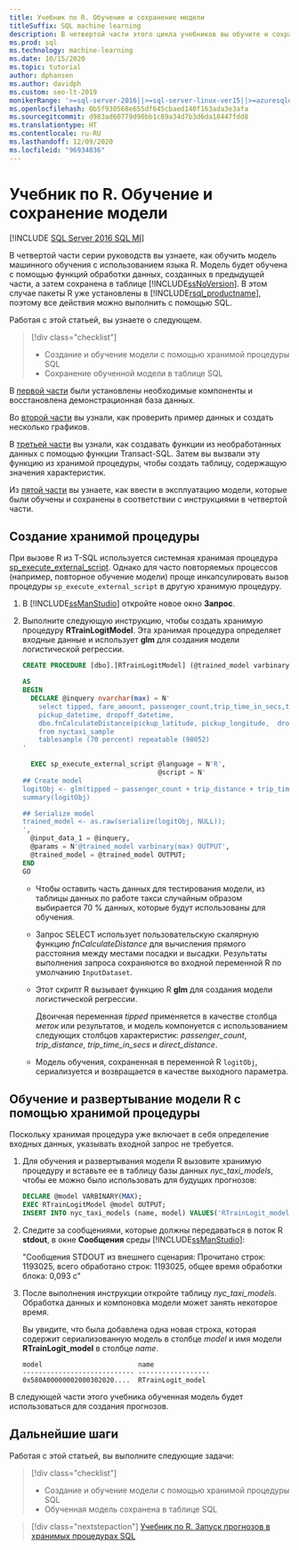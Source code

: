 ```yaml
---
title: Учебник по R. Обучение и сохранение модели
titleSuffix: SQL machine learning
description: В четвертой части этого цикла учебников вы обучите и сохраните модель, используя R и Transact-SQL на SQL Server с помощью машинного обучения SQL.
ms.prod: sql
ms.technology: machine-learning
ms.date: 10/15/2020
ms.topic: tutorial
author: dphansen
ms.author: davidph
ms.custom: seo-lt-2019
monikerRange: '>=sql-server-2016||>=sql-server-linux-ver15||>=azuresqldb-mi-current||=sqlallproducts-allversions'
ms.openlocfilehash: 0b5f930568e655df645cbaed140f163ada3e3afa
ms.sourcegitcommit: d983ad60779d90bb1c89a34d7b3d6da18447fdd8
ms.translationtype: HT
ms.contentlocale: ru-RU
ms.lasthandoff: 12/09/2020
ms.locfileid: "96934036"
---
```

# <a name="r-tutorial-train-and-save-model"></a>Учебник по R. Обучение и сохранение модели
[!INCLUDE [SQL Server 2016 SQL MI](../../includes/applies-to-version/sqlserver2016-asdbmi.md)]

В четвертой части серии руководств вы узнаете, как обучить модель машинного обучения с использованием языка R. Модель будет обучена с помощью функций обработки данных, созданных в предыдущей части, а затем сохранена в таблице [!INCLUDE[ssNoVersion](../../includes/ssnoversion-md.md)]. В этом случае пакеты R уже установлены в [!INCLUDE[rsql_productname](../../includes/rsql-productname-md.md)], поэтому все действия можно выполнить с помощью SQL.

Работая с этой статьей, вы узнаете о следующем.

> [!div class="checklist"]
> + Создание и обучение модели с помощью хранимой процедуры SQL
> + Сохранение обученной модели в таблице SQL

В [первой части](r-taxi-classification-introduction.md) были установлены необходимые компоненты и восстановлена демонстрационная база данных.

Во [второй части](r-taxi-classification-explore-data.md) вы узнали, как проверить пример данных и создать несколько графиков.

В [третьей части](r-taxi-classification-create-features.md) вы узнали, как создавать функции из необработанных данных с помощью функции Transact-SQL. Затем вы вызвали эту функцию из хранимой процедуры, чтобы создать таблицу, содержащую значения характеристик.

Из [пятой части](r-taxi-classification-deploy-model.md) вы узнаете, как ввести в эксплуатацию модели, которые были обучены и сохранены в соответствии с инструкциями в четвертой части.

## <a name="create-the-stored-procedure"></a>Создание хранимой процедуры

При вызове R из T-SQL используется системная хранимая процедура [sp_execute_external_script](../../relational-databases/system-stored-procedures/sp-execute-external-script-transact-sql.md). Однако для часто повторяемых процессов (например, повторное обучение модели) проще инкапсулировать вызов процедуры `sp_execute_external_script` в другую хранимую процедуру.

1. В [!INCLUDE[ssManStudio](../../includes/ssmanstudio-md.md)] откройте новое окно **Запрос**.

2. Выполните следующую инструкцию, чтобы создать хранимую процедуру **RTrainLogitModel**. Эта хранимая процедура определяет входные данные и использует **glm** для создания модели логистической регрессии.

   ```sql
   CREATE PROCEDURE [dbo].[RTrainLogitModel] (@trained_model varbinary(max) OUTPUT)
   
   AS
   BEGIN
     DECLARE @inquery nvarchar(max) = N'
       select tipped, fare_amount, passenger_count,trip_time_in_secs,trip_distance,
       pickup_datetime, dropoff_datetime,
       dbo.fnCalculateDistance(pickup_latitude, pickup_longitude,  dropoff_latitude, dropoff_longitude) as direct_distance
       from nyctaxi_sample
       tablesample (70 percent) repeatable (98052)
   '
   
     EXEC sp_execute_external_script @language = N'R',
                                     @script = N'
   ## Create model
   logitObj <- glm(tipped ~ passenger_count + trip_distance + trip_time_in_secs + direct_distance, data = InputDataSet, family = binomial)
   summary(logitObj)
   
   ## Serialize model 
   trained_model <- as.raw(serialize(logitObj, NULL));
   ',
     @input_data_1 = @inquery,
     @params = N'@trained_model varbinary(max) OUTPUT',
     @trained_model = @trained_model OUTPUT; 
   END
   GO
   ```

   + Чтобы оставить часть данных для тестирования модели, из таблицы данных по работе такси случайным образом выбирается 70 % данных, которые будут использованы для обучения.

   + Запрос SELECT использует пользовательскую скалярную функцию *fnCalculateDistance* для вычисления прямого расстояния между местами посадки и высадки. Результаты выполнения запроса сохраняются во входной переменной R по умолчанию `InputDataset`.
  
   + Этот скрипт R вызывает функцию R **glm** для создания модели логистической регрессии.
  
     Двоичная переменная _tipped_ применяется в качестве столбца *меток* или результатов, и модель компонуется с использованием следующих столбцов характеристик:  _passenger_count_, _trip_distance_, _trip_time_in_secs_ и _direct_distance_.
  
   + Модель обучения, сохраненная в переменной R `logitObj`, сериализуется и возвращается в качестве выходного параметра.

## <a name="train-and-deploy-the-r-model-using-the-stored-procedure"></a>Обучение и развертывание модели R с помощью хранимой процедуры

Поскольку хранимая процедура уже включает в себя определение входных данных, указывать входной запрос не требуется.

1. Для обучения и развертывания модели R вызовите хранимую процедуру и вставьте ее в таблицу базы данных _nyc_taxi_models_, чтобы ее можно было использовать для будущих прогнозов:

   ```sql
   DECLARE @model VARBINARY(MAX);
   EXEC RTrainLogitModel @model OUTPUT;
   INSERT INTO nyc_taxi_models (name, model) VALUES('RTrainLogit_model', @model);
   ```

2. Следите за сообщениями, которые должны передаваться в поток R **stdout**, в окне **Сообщения** среды [!INCLUDE[ssManStudio](../../includes/ssmanstudio-md.md)]: 

   "Сообщения STDOUT из внешнего сценария: Прочитано строк: 1193025, всего обработано строк: 1193025, общее время обработки блока: 0,093 с"

3. После выполнения инструкции откройте таблицу *nyc_taxi_models*. Обработка данных и компоновка модели может занять некоторое время.

   Вы увидите, что была добавлена одна новая строка, которая содержит сериализованную модель в столбце _model_ и имя модели **RTrainLogit_model** в столбце _name_.

   ```text
   model                        name
   ---------------------------- ------------------
   0x580A00000002000302020....  RTrainLogit_model
   ```

В следующей части этого учебника обученная модель будет использоваться для создания прогнозов.

## <a name="next-steps"></a>Дальнейшие шаги

Работая с этой статьей, вы выполните следующие задачи:

> [!div class="checklist"]
> + Создание и обучение модели с помощью хранимой процедуры SQL
> + Обученная модель сохранена в таблице SQL

> [!div class="nextstepaction"]
> [Учебник по R. Запуск прогнозов в хранимых процедурах SQL](r-taxi-classification-deploy-model.md)
